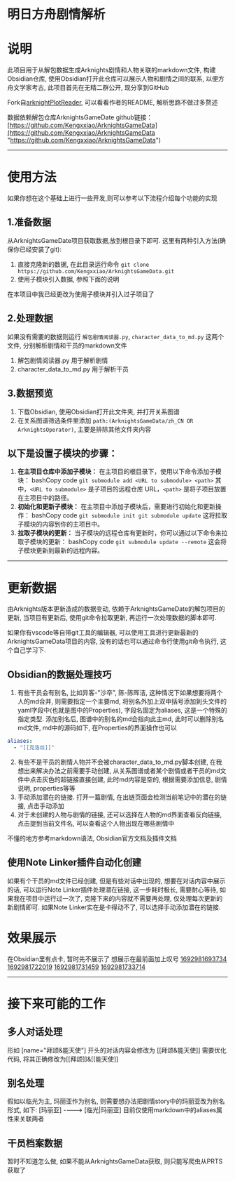 # 明日方舟剧情解析

# 说明

此项目用于从解包数据生成Arknights剧情和人物关联的markdown文件, 构建Obsidian仓库, 使用Obsidian打开此仓库可以展示人物和剧情之间的联系, 以便方舟文学家考古, 此项目首先在无精二群公开, 现分享到GitHub

Fork自[arknightPlotReader](https://github.com/BRSblackshoot/arknightPlotReader), 可以看看作者的README, 解析思路不做过多赘述

数据依赖解包仓库ArknightsGameDate
github链接：[https://github.com/Kengxxiao/ArknightsGameData](https://github.com/Kengxxiao/ArknightsGameData "https://github.com/Kengxxiao/ArknightsGameData")

---

# 使用方法

如果你想在这个基础上进行一些开发,则可以参考以下流程介绍每个功能的实现

## 1.准备数据

从ArknightsGameDate项目获取数据,放到根目录下即可.
这里有两种引入方法(确保你已经安装了git):

1. 直接克隆新的数据, 在此目录运行命令 `git clone https://github.com/Kengxxiao/ArknightsGameData.git`
2. 使用子模块引入数据, 参照下面的说明

在本项目中我已经更改为使用子模块并引入过子项目了

## 2.处理数据

如果没有需要的数据则运行 `解包剧情阅读器.py`, `character_data_to_md.py` 这两个文件, 分别解析剧情和干员的markdown文件

1. 解包剧情阅读器.py 用于解析剧情
2. character_data_to_md.py 用于解析干员

## 3.数据预览

1. 下载Obsidian, 使用Obsidian打开此文件夹, 并打开关系图谱
2. 在关系图谱筛选条件里添加 `path:(ArknightsGameData/zh_CN OR ArknightsOperator)`, 主要是排除其他文件夹内容

## 以下是设置子模块的步骤：

1. **在主项目仓库中添加子模块：**
   在主项目的根目录下，使用以下命令添加子模块：
   bashCopy code
   `git submodule add <URL to submodule> <path>`
   其中，`<URL to submodule>` 是子项目的远程仓库 URL，`<path>` 是将子项目放置在主项目中的路径。
2. **初始化和更新子模块：**
   在主项目中添加子模块后，需要进行初始化和更新操作：
   bashCopy code
   `git submodule init git submodule update`
   这将拉取子模块的内容到你的主项目中。
3. **拉取子模块的更新：**
   当子模块的远程仓库有更新时，你可以通过以下命令来拉取子模块的更新：
   bashCopy code
   `git submodule update --remote`
   这会将子模块更新到最新的远程内容。

---

# 更新数据

由Arknights版本更新造成的数据变动, 依赖于ArknightsGameDate的解包项目的更新, 当项目有更新后, 使用git命令拉取更新, 再运行一次处理数据的脚本即可. 

如果你有vscode等自带git工具的编辑器, 可以使用工具进行更新最新的ArknightsGameData项目的内容, 没有的话也可以通过命令行使用git命令执行, 这个自己学习下.

## Obsidian的数据处理技巧

1. 有些干员会有别名, 比如异客-"沙卒", 陈-陈晖洁, 这种情况下如果想要将两个人的md合并, 则需要指定一个主要md, 将别名外加上双中括号添加到头文件的yaml字段中(也就是图中的Properties), 字段名固定为aliases, 这是一个特殊的指定类型. 添加别名后, 图谱中的别名的md会指向此主md, 此时可以删除别名md文件, md中的源码如下, 在Properties的界面操作也可以

```yaml
aliases:
  - "[[克洛丝]]"
```

2. 有些不是干员的剧情人物并不会被character_data_to_md.py脚本创建, 在我想出来解决办法之前需要手动创建, 从关系图谱或者某个剧情或者干员的md文件中点击灰色的超链接直接创建, 此时md内容是空的, 根据需要添加信息, 剧情说明, properties等等
3. 手动添加潜在的链接. 打开一篇剧情, 在出链页面会检测当前笔记中的潜在的链接, 点击手动添加
4. 对于未创建的人物与剧情的链接, 还可以选择在人物的md界面查看反向链接, 点击提到当前文件名, 可以查看这个人物出现在哪些剧情中

不懂的地方参考markdown语法, Obsidian官方文档及插件文档

## 使用Note Linker插件自动化创建

 如果有个干员的md文件已经创建, 但是有些对话中出现的, 想要在对话内容中展示的话, 可以运行Note Linker插件处理潜在链接, 这一步耗时极长, 需要耐心等待, 如果我在项目中运行过一次了, 克隆下来的内容就不需要再处理, 仅处理每次更新的新剧情即可. 如果Note Linker实在是卡得动不了, 可以选择手动添加潜在的链接.

# 效果展示

在Obsidian里有点卡, 暂时先不展示了
想展示在最前面加上叹号
[1692981693734](1692981693734.png)
[1692981722019](1692981722019.png)
[1692981731459](1692981731459.png)
[1692981733714](1692981733714.png)

---

# 接下来可能的工作

## 多人对话处理

形如 \[name="拜颂&能天使"\] 开头的对话内容会修改为 \[\[拜颂&能天使\]\]
需要优化代码, 将其正确修改为\[\[拜颂\]\]&\[\[能天使\]\]

## 别名处理

假如以临光为主, 玛丽亚作为别名, 则需要想办法把剧情story中的玛丽亚改为别名形式, 如下:
\[玛丽亚\] ----> \[临光|玛丽亚\]
目前仅使用markdown中的aliases属性来关联两者

## 干员档案数据

暂时不知道怎么做, 如果不能从ArknightsGameData获取, 则只能写爬虫从PRTS获取了
